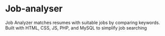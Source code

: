# Job-analyser
Job Analyzer matches resumes with suitable jobs by comparing keywords. Built with HTML, CSS, JS, PHP, and MySQL to simplify job searching
